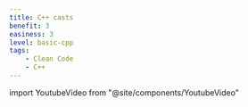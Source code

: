 ```yaml
---
title: C++ casts
benefit: 3
easiness: 3
level: basic-cpp
tags:
    - Clean Code
    - C++
---
```

import YoutubeVideo from "@site/components/YoutubeVideo"

<YoutubeVideo id="pWZS1MtxI-A?list=PLlrATfBNZ98dudnM48yfGUldqGD0S4FFb"/>

<br/>

<YoutubeVideo id="DAvZ3OG9cNo"/>